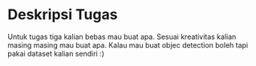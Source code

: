 # Deskripsi Tugas

Untuk tugas tiga kalian bebas mau buat apa. Sesuai kreativitas kalian masing masing mau buat apa. Kalau mau buat objec detection boleh tapi pakai dataset kalian sendiri :)